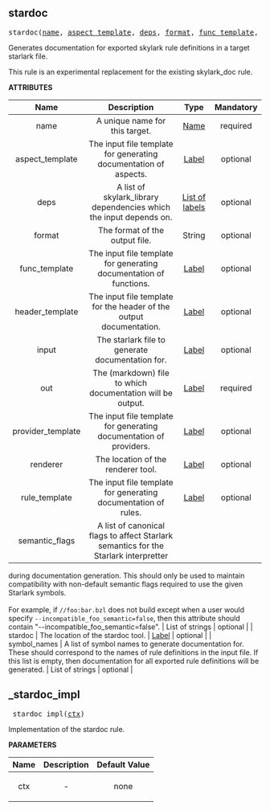 <!-- Generated with Stardoc: http://skydoc.bazel.build -->

<a name="#stardoc"></a>

## stardoc

<pre>
stardoc(<a href="#stardoc-name">name</a>, <a href="#stardoc-aspect_template">aspect_template</a>, <a href="#stardoc-deps">deps</a>, <a href="#stardoc-format">format</a>, <a href="#stardoc-func_template">func_template</a>, <a href="#stardoc-header_template">header_template</a>, <a href="#stardoc-input">input</a>, <a href="#stardoc-out">out</a>, <a href="#stardoc-provider_template">provider_template</a>, <a href="#stardoc-renderer">renderer</a>, <a href="#stardoc-rule_template">rule_template</a>, <a href="#stardoc-semantic_flags">semantic_flags</a>, <a href="#stardoc-stardoc">stardoc</a>, <a href="#stardoc-symbol_names">symbol_names</a>)
</pre>


Generates documentation for exported skylark rule definitions in a target starlark file.

This rule is an experimental replacement for the existing skylark_doc rule.


**ATTRIBUTES**


| Name  | Description | Type | Mandatory |
| :-------------: | :-------------: | :-------------: | :-------------: |
| name |  A unique name for this target.   | <a href="https://bazel.build/docs/build-ref.html#name">Name</a> | required |
| aspect_template |  The input file template for generating documentation of aspects.   | <a href="https://bazel.build/docs/build-ref.html#labels">Label</a> | optional |
| deps |  A list of skylark_library dependencies which the input depends on.   | <a href="https://bazel.build/docs/build-ref.html#labels">List of labels</a> | optional |
| format |  The format of the output file.   | String | optional |
| func_template |  The input file template for generating documentation of functions.   | <a href="https://bazel.build/docs/build-ref.html#labels">Label</a> | optional |
| header_template |  The input file template for the header of the output documentation.   | <a href="https://bazel.build/docs/build-ref.html#labels">Label</a> | optional |
| input |  The starlark file to generate documentation for.   | <a href="https://bazel.build/docs/build-ref.html#labels">Label</a> | optional |
| out |  The (markdown) file to which documentation will be output.   | <a href="https://bazel.build/docs/build-ref.html#labels">Label</a> | required |
| provider_template |  The input file template for generating documentation of providers.   | <a href="https://bazel.build/docs/build-ref.html#labels">Label</a> | optional |
| renderer |  The location of the renderer tool.   | <a href="https://bazel.build/docs/build-ref.html#labels">Label</a> | optional |
| rule_template |  The input file template for generating documentation of rules.   | <a href="https://bazel.build/docs/build-ref.html#labels">Label</a> | optional |
| semantic_flags |  A list of canonical flags to affect Starlark semantics for the Starlark interpretter
during documentation generation. This should only be used to maintain compatibility with
non-default semantic flags required to use the given Starlark symbols.
<br><br>For example, if <code>//foo:bar.bzl</code> does not build except when a user would specify
<code>--incompatible_foo_semantic=false</code>, then this attribute should contain
"--incompatible_foo_semantic=false".   | List of strings | optional |
| stardoc |  The location of the stardoc tool.   | <a href="https://bazel.build/docs/build-ref.html#labels">Label</a> | optional |
| symbol_names |  A list of symbol names to generate documentation for. These should correspond to
the names of rule definitions in the input file. If this list is empty, then
documentation for all exported rule definitions will be generated.   | List of strings | optional |


<a name="#_stardoc_impl"></a>

## _stardoc_impl

<pre>
_stardoc_impl(<a href="#_stardoc_impl-ctx">ctx</a>)
</pre>

Implementation of the stardoc rule.

**PARAMETERS**


| Name  | Description | Default Value |
| :-------------: | :-------------: | :-------------: |
| ctx |  <p align="center"> - </p>   |  none |


